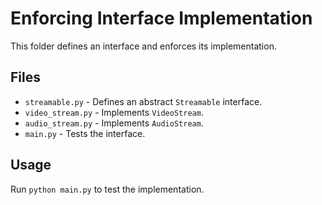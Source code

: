 # Enforcing Interface Implementation

This folder defines an interface and enforces its implementation.

## Files
- `streamable.py` - Defines an abstract `Streamable` interface.
- `video_stream.py` - Implements `VideoStream`.
- `audio_stream.py` - Implements `AudioStream`.
- `main.py` - Tests the interface.

## Usage
Run `python main.py` to test the implementation.
